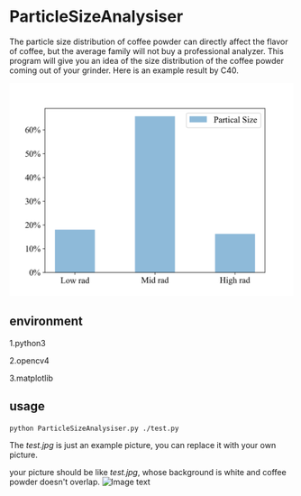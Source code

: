 # ParticleSizeAnalysiser


The particle size distribution of coffee powder can directly affect the flavor of coffee, but the average family will not buy a professional analyzer. This program will give you an idea of the size distribution of the coffee powder coming out of your grinder. Here is an example result by C40.

![Image text](https://raw.githubusercontent.com/bishopAL/ParticleSizeAnalysiser/master/result.png)


## environment
1.python3

2.opencv4

3.matplotlib

## usage
```
python ParticleSizeAnalysiser.py ./test.py
```
The *test.jpg* is just an example picture, you can replace it with your own picture.

your picture should be like *test.jpg*, whose background is white and coffee powder doesn't overlap.
![Image text](https://raw.githubusercontent.com/bishopAL/ParticleSizeAnalysiser/master/test.jpg)
